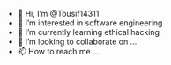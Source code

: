 - 👋 Hi, I’m @Tousif14311
- 👀 I’m interested in software engineering
- 🌱 I’m currently learning ethical hacking 
- 💞️ I’m looking to collaborate on ...
- 📫 How to reach me ...

<!---
Tousif14311/Tousif14311 is a ✨ special ✨ repository because its `README.md` (this file) appears on your GitHub profile.
You can click the Preview link to take a look at your changes.
--->
